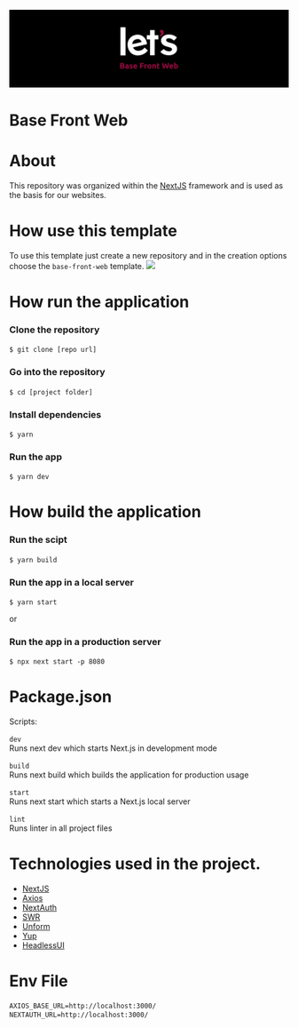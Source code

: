 ![LetsDev](./public/thumb.svg)

Base Front Web
=============

# About
This repository was organized within the [NextJS](https://nextjs.org/) framework and is used as the basis for our websites.

# How use this template
To use this template just create a new repository and in the creation options choose the ``base-front-web`` template.
<img src="https://user-images.githubusercontent.com/50346240/132269772-b5e92d24-ef1e-4df3-b3b0-79803a2c153a.png"/>

# How run the application

### Clone the repository
```$ git clone [repo url]```
### Go into the repository
```$ cd [project folder]```
### Install dependencies
```$ yarn```

### Run the app
```$ yarn dev```

# How build the application

### Run the scipt
```$ yarn build```
### Run the app in a local server
```$ yarn start```

or

### Run the app in a production server
```$ npx next start -p 8080```

# Package.json

Scripts:

`dev`<br>
Runs next dev which starts Next.js in development mode

`build`<br>
Runs next build which builds the application for production usage

`start`<br>
Runs next start which starts a Next.js local server

`lint`<br>
Runs linter in all project files

# Technologies used in the project.

- [NextJS](https://nextjs.org/)
- [Axios](https://axios-http.com)
- [NextAuth](https://next-auth.js.org)
- [SWR](https://swr.vercel.app)
- [Unform](https://unform.dev)
- [Yup](https://github.com/jquense/yup)
- [HeadlessUI](https://headlessui.dev)

# Env File

```env
AXIOS_BASE_URL=http://localhost:3000/
NEXTAUTH_URL=http://localhost:3000/
```

